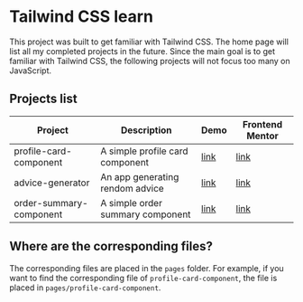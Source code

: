 # Tailwind CSS learn

This project was built to get familiar with Tailwind CSS. The home page will list all my completed projects in the future. Since the main goal is to get familiar with Tailwind CSS, the following projects will not focus too many on JavaScript.

## Projects list

| Project                 | Description                      | Demo                                                                 | Frontend Mentor                                                                    |
| ----------------------- | -------------------------------- | -------------------------------------------------------------------- | ---------------------------------------------------------------------------------- |
| profile-card-component  | A simple profile card component  | [link](https://tailwindcss-learn.vercel.app/profile-card-component)  | [link](https://www.frontendmentor.io/challenges/profile-card-component-cfArpWshJ)  |
| advice-generator        | An app generating rendom advice  | [link](https://tailwindcss-learn.vercel.app/advice-generator)        | [link](https://www.frontendmentor.io/challenges/advice-generator-app-QdUG-13db)    |
| order-summary-component | A simple order summary component | [link](https://tailwindcss-learn.vercel.app/order-summary-component) | [link](https://www.frontendmentor.io/challenges/order-summary-component-QlPmajDUj) |

## Where are the corresponding files?

The corresponding files are placed in the `pages` folder. For example, if you want to find the corresponding file of `profile-card-component`, the file is placed in `pages/profile-card-component`.
